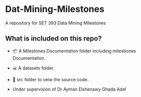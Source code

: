 # Dat-Mining-Milestones
A repository for SET 393 Data Mining Milestones 

## What is included on this repo?
- 📦 A Milestones Documentation folder including milestiones Documentation. 
- 📊 A datasets folder.
- 📃 src folder to veiw the source code.

- Under supervision of 
Dr Ayman Elshenawy
Ghada Adel

